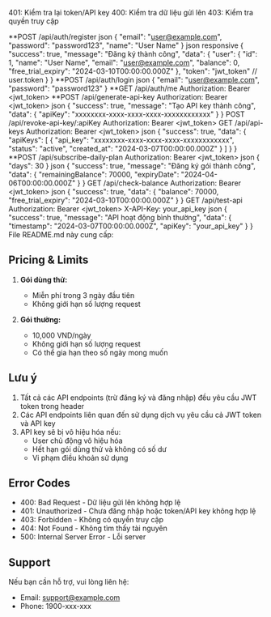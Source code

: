 401: Kiểm tra lại token/API key
400: Kiểm tra dữ liệu gửi lên
403: Kiểm tra quyền truy cập

**POST /api/auth/register
json
{
"email": "user@example.com",
"password": "password123",
"name": "User Name"
}
json responsive
{
"success": true,
"message": "Đăng ký thành công",
"data": {
"user": {
"id": 1,
"name": "User Name",
"email": "user@example.com",
"balance": 0,
"free_trial_expiry": "2024-03-10T00:00:00.000Z"
},
"token": "jwt_token" // user.token
}
}
**POST /api/auth/login
json
{
"email": "user@example.com",
"password": "password123"
}
**GET /api/auth/me
Authorization: Bearer <jwt_token>
**POST /api/generate-api-key
Authorization: Bearer <jwt_token>
json
{
"success": true,
"message": "Tạo API key thành công",
"data": {
"apiKey": "xxxxxxxx-xxxx-xxxx-xxxx-xxxxxxxxxxxx"
}
}
POST /api/revoke-api-key/:apiKey
Authorization: Bearer <jwt_token>
GET /api/api-keys
Authorization: Bearer <jwt_token>
json
{
"success": true,
"data": {
"apiKeys": [
{
"api_key": "xxxxxxxx-xxxx-xxxx-xxxx-xxxxxxxxxxxx",
"status": "active",
"created_at": "2024-03-07T00:00:00.000Z"
}
]
}
}
**POST /api/subscribe-daily-plan
Authorization: Bearer <jwt_token>
json
{
"days": 30
}
json
{
"success": true,
"message": "Đăng ký gói thành công",
"data": {
"remainingBalance": 70000,
"expiryDate": "2024-04-06T00:00:00.000Z"
}
}
GET /api/check-balance
Authorization: Bearer <jwt_token>
json
{
"success": true,
"data": {
"balance": 70000,
"free_trial_expiry": "2024-03-10T00:00:00.000Z"
}
}
GET /api/test-api
Authorization: Bearer <jwt_token>
X-API-Key: your_api_key
json
{
"success": true,
"message": "API hoạt động bình thường",
"data": {
"timestamp": "2024-03-07T00:00:00.000Z",
"apiKey": "your_api_key"
}
}
File README.md này cung cấp:

## Pricing & Limits

1. **Gói dùng thử:**
   - Miễn phí trong 3 ngày đầu tiên
   - Không giới hạn số lượng request

2. **Gói thường:**
   - 10,000 VND/ngày
   - Không giới hạn số lượng request
   - Có thể gia hạn theo số ngày mong muốn

## Lưu ý

1. Tất cả các API endpoints (trừ đăng ký và đăng nhập) đều yêu cầu JWT token trong header
2. Các API endpoints liên quan đến sử dụng dịch vụ yêu cầu cả JWT token và API key
3. API key sẽ bị vô hiệu hóa nếu:
   - User chủ động vô hiệu hóa
   - Hết hạn gói dùng thử và không có số dư
   - Vi phạm điều khoản sử dụng

## Error Codes

- 400: Bad Request - Dữ liệu gửi lên không hợp lệ
- 401: Unauthorized - Chưa đăng nhập hoặc token/API key không hợp lệ
- 403: Forbidden - Không có quyền truy cập
- 404: Not Found - Không tìm thấy tài nguyên
- 500: Internal Server Error - Lỗi server

## Support

Nếu bạn cần hỗ trợ, vui lòng liên hệ:
- Email: support@example.com
- Phone: 1900-xxx-xxx
